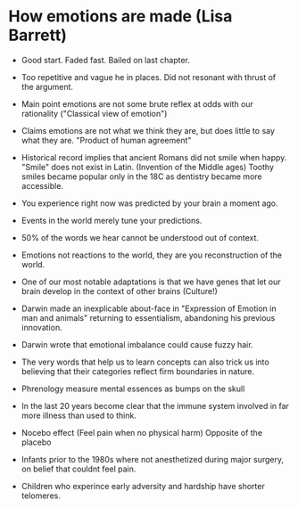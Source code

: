 # How emotions are made (Lisa Barrett) 

- Good start. Faded fast.   Bailed on last chapter. 

- Too repetitive and vague he in places. Did not resonant with thrust of the argument.

- Main point emotions are not some brute reflex at odds with our rationality ("Classical view of emotion")

- Claims emotions are not what we think they are, but does little to say what they are. "Product of human agreement"

- Historical record implies that ancient Romans did not smile when happy.  "Smile" does not exist in Latin. (Invention of the Middle ages) Toothy smiles became popular only in the 18C as dentistry became more accessible. 

- You experience right now was predicted by your brain a moment ago. 

- Events in the world merely tune your predictions.

- 50% of the words we hear cannot be understood out of context. 

- Emotions not reactions to the world, they are you reconstruction of the world.

- One of our most notable adaptations is that we have genes that let our brain develop in the context of other brains (Culture!)

- Darwin made an inexplicable about-face in "Expression of Emotion in man and animals" returning to essentialism, abandoning his previous innovation.

- Darwin wrote that emotional imbalance could cause fuzzy hair.

- The very words that help us to learn concepts can also trick us into believing that their categories reflect firm boundaries in nature. 

- Phrenology measure mental essences as bumps on the skull

- In the last 20 years become clear that the immune system involved in far more illness than used to think.

- Nocebo effect (Feel pain when no physical harm) Opposite of the placebo

- Infants prior to the 1980s where not anesthetized during major surgery, on belief that couldnt feel pain.

- Children who experince early adversity and hardship have shorter telomeres.
